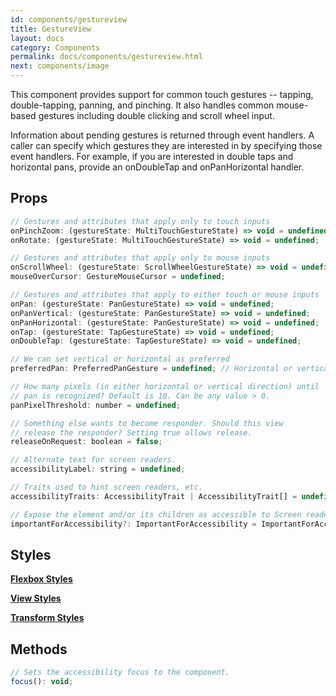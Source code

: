 ```yaml
---
id: components/gestureview
title: GestureView
layout: docs
category: Components
permalink: docs/components/gestureview.html
next: components/image
---
```


This component provides support for common touch gestures -- tapping, double-tapping, panning, and pinching. It also handles common mouse-based gestures including double clicking and scroll wheel input.

Information about pending gestures is returned through event handlers. A caller can specify which gestures they are interested in by specifying those event handlers. For example, if you are interested in double taps and horizontal pans, provide an onDoubleTap and onPanHorizontal handler.

## Props
``` javascript
// Gestures and attributes that apply only to touch inputs
onPinchZoom: (gestureState: MultiTouchGestureState) => void = undefined;
onRotate: (gestureState: MultiTouchGestureState) => void = undefined;

// Gestures and attributes that apply only to mouse inputs
onScrollWheel: (gestureState: ScrollWheelGestureState) => void = undefined;
mouseOverCursor: GestureMouseCursor = undefined;

// Gestures and attributes that apply to either touch or mouse inputs
onPan: (gestureState: PanGestureState) => void = undefined;
onPanVertical: (gestureState: PanGestureState) => void = undefined;
onPanHorizontal: (gestureState: PanGestureState) => void = undefined;
onTap: (gestureState: TapGestureState) => void = undefined;
onDoubleTap: (gestureState: TapGestureState) => void = undefined;

// We can set vertical or horizontal as preferred
preferredPan: PreferredPanGesture = undefined; // Horizontal or vertical

// How many pixels (in either horizontal or vertical direction) until
// pan is recognized? Default is 10. Can be any value > 0.
panPixelThreshold: number = undefined;

// Something else wants to become responder. Should this view
// release the responder? Setting true allows release.
releaseOnRequest: boolean = false;

// Alternate text for screen readers.
accessibilityLabel: string = undefined;

// Traits used to hint screen readers, etc.
accessibilityTraits: AccessibilityTrait | AccessibilityTrait[] = undefined;

// Expose the element and/or its children as accessible to Screen readers
importantForAccessibility?: ImportantForAccessibility = ImportantForAccessibility.Yes;
```

## Styles

[**Flexbox Styles**](/reactxp/docs/styles.html#flexbox-style-attributes)

[**View Styles**](/reactxp/docs/styles.html#view-style-attributes)

[**Transform Styles**](/reactxp/docs/styles.html#transform-style-attributes)

## Methods
``` javascript
// Sets the accessibility focus to the component.
focus(): void;
```

